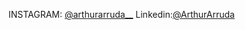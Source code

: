 INSTAGRAM: [@arthurarruda__](https://www.instagram.com/)  Linkedin:[@ArthurArruda](https://www.linkedin.com/in/arthur-arruda-893b19274/)  
